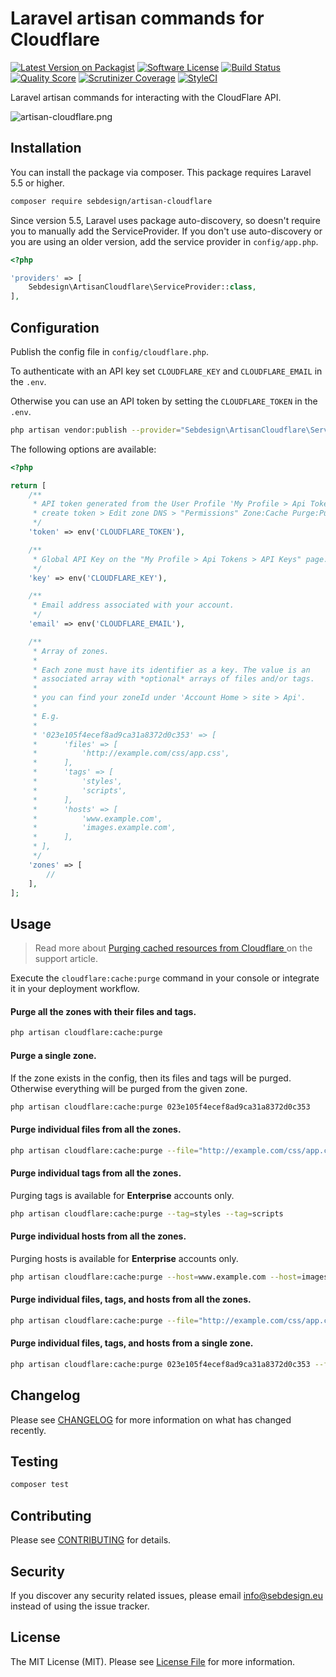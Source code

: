 # Laravel artisan commands for Cloudflare

[![Latest Version on Packagist](https://img.shields.io/packagist/v/sebdesign/artisan-cloudflare.svg?style=flat-square)](https://packagist.org/packages/sebdesign/artisan-cloudflare)
[![Software License](https://img.shields.io/badge/license-MIT-brightgreen.svg?style=flat-square)](LICENSE.md)
[![Build Status](https://img.shields.io/github/workflow/status/sebdesign/artisan-cloudflare/Tests/master?style=flat-square)](https://github.com/sebdesign/artisan-cloudflare/actions)
[![Quality Score](https://img.shields.io/scrutinizer/g/sebdesign/artisan-cloudflare.svg?style=flat-square)](https://scrutinizer-ci.com/g/sebdesign/artisan-cloudflare)
[![Scrutinizer Coverage](https://img.shields.io/scrutinizer/coverage/g/sebdesign/artisan-cloudflare.svg?style=flat-square)](https://scrutinizer-ci.com/g/sebdesign/artisan-cloudflare)
[![StyleCI](https://styleci.io/repos/74228812/shield?style=flat-square)](https://styleci.io/repos/74228812)

Laravel artisan commands for interacting with the CloudFlare API.

![artisan-cloudflare.png](https://s13.postimg.cc/6cukzjf53/artisan-cloudflare.png)

## Installation

You can install the package via composer. This package requires Laravel 5.5 or higher.

``` bash
composer require sebdesign/artisan-cloudflare
```

Since version 5.5, Laravel uses package auto-discovery, so doesn't require you to manually add the ServiceProvider. If you don't use auto-discovery or you are using an older version, add the service provider in `config/app.php`.

``` php
<?php

'providers' => [
    Sebdesign\ArtisanCloudflare\ServiceProvider::class,
],
```

## Configuration

Publish the config file in `config/cloudflare.php`.

To authenticate with an API key set `CLOUDFLARE_KEY` and `CLOUDFLARE_EMAIL` in the `.env`.

Otherwise you can use an API token by setting the `CLOUDFLARE_TOKEN` in the `.env`.

``` bash
php artisan vendor:publish --provider="Sebdesign\ArtisanCloudflare\ServiceProvider"
```

The following options are available:

``` php
<?php

return [
    /**
     * API token generated from the User Profile 'My Profile > Api Tokens > API Tokens' page.
     * create token > Edit zone DNS > "Permissions" Zone:Cache Purge:Purge
     */
    'token' => env('CLOUDFLARE_TOKEN'),

    /**
     * Global API Key on the "My Profile > Api Tokens > API Keys" page.
     */
    'key' => env('CLOUDFLARE_KEY'),

    /**
     * Email address associated with your account.
     */
    'email' => env('CLOUDFLARE_EMAIL'),

    /**
     * Array of zones.
     *
     * Each zone must have its identifier as a key. The value is an
     * associated array with *optional* arrays of files and/or tags.
     *
     * you can find your zoneId under 'Account Home > site > Api'.
     *
     * E.g.
     *
     * '023e105f4ecef8ad9ca31a8372d0c353' => [
     *      'files' => [
     *          'http://example.com/css/app.css',
     *      ],
     *      'tags' => [
     *          'styles',
     *          'scripts',
     *      ],
     *      'hosts' => [
     *          'www.example.com',
     *          'images.example.com',
     *      ],
     * ],
     */
    'zones' => [
        //
    ],
];
```

## Usage

> Read more about [Purging cached resources from Cloudflare
](https://support.cloudflare.com/hc/en-us/articles/200169246-Purging-cached-resources-from-Cloudflare) on the support article.

Execute the `cloudflare:cache:purge` command in your console or integrate it in your deployment workflow.

#### Purge all the zones with their files and tags.

``` bash
php artisan cloudflare:cache:purge
```

#### Purge a single zone.

If the zone exists in the config, then its files and tags will be purged. Otherwise everything will be purged from the given zone.

``` bash
php artisan cloudflare:cache:purge 023e105f4ecef8ad9ca31a8372d0c353
```

#### Purge individual files from all the zones.

``` bash
php artisan cloudflare:cache:purge --file="http://example.com/css/app.css" --file="http://example.com/img/logo.svg"
```

#### Purge individual tags from all the zones.

Purging tags is available for **Enterprise** accounts only.

``` bash
php artisan cloudflare:cache:purge --tag=styles --tag=scripts
```

#### Purge individual hosts from all the zones.

Purging hosts is available for **Enterprise** accounts only.

``` bash
php artisan cloudflare:cache:purge --host=www.example.com --host=images.example.com
```

#### Purge individual files, tags, and hosts from all the zones.

``` bash
php artisan cloudflare:cache:purge --file="http://example.com/css/app.css" --tag=scripts --tag=images --host=www.example.com
```

#### Purge individual files, tags, and hosts from a single zone.

``` bash
php artisan cloudflare:cache:purge 023e105f4ecef8ad9ca31a8372d0c353 --file="http://example.com/css/app.css" --tag=scripts --tag=images --host=www.example.com
```

## Changelog

Please see [CHANGELOG](CHANGELOG.md) for more information on what has changed recently.

## Testing

``` bash
composer test
```

## Contributing

Please see [CONTRIBUTING](.github/CONTRIBUTING.md) for details.

## Security

If you discover any security related issues, please email info@sebdesign.eu instead of using the issue tracker.

## License

The MIT License (MIT). Please see [License File](LICENSE.md) for more information.
